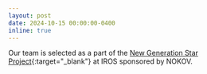 ```yaml
---
layout: post
date: 2024-10-15 00:00:00-0400
inline: true
---
```


Our team is selected as a part of the [New Generation Star Project](https://youtu.be/cSC_8F11Ve4?si=V9UnviMBZOdTy44_&t=95){:target="\_blank"} at IROS sponsored by NOKOV.